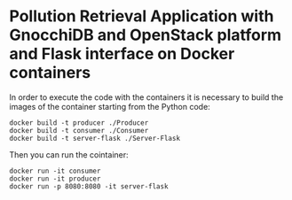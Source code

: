 # Pollution Retrieval Application with GnocchiDB and OpenStack platform and Flask interface on Docker containers

In order to execute the code with  the containers it is necessary to build the images of the container starting from the Python code:

```
docker build -t producer ./Producer
docker build -t consumer ./Consumer
docker build -t server-flask ./Server-Flask
```

Then you can run the cointainer:

```
docker run -it consumer
docker run -it producer
docker run -p 8080:8080 -it server-flask
```

